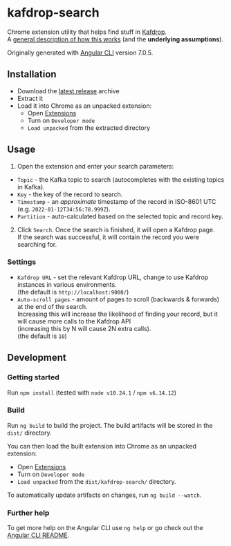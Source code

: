 # kafdrop-search
Chrome extension utility that helps find stuff in [Kafdrop](https://github.com/obsidiandynamics/kafdrop).  
A [general description of how this works](https://github.com/kirilyuro/kafdrop-search/blob/main/wiki.md#how-does-it-work) (and the **underlying assumptions**).
 
Originally generated with [Angular CLI](https://github.com/angular/angular-cli) version 7.0.5.

## Installation

* Download the [latest release](https://github.com/kirilyuro/kafdrop-search/releases/latest) archive
* Extract it
* Load it into Chrome as an unpacked extension:
  * Open [Extensions](chrome://extensions/)
  * Turn on `Developer mode`
  * `Load unpacked` from the extracted directory
  
## Usage

1. Open the extension and enter your search parameters:
  * `Topic` - the Kafka topic to search (autocompletes with the existing topics in Kafka).
  * `Key` - the key of the record to search.
  * `Timestamp` - an _approximate_ timestamp of the record in ISO-8601 UTC (e.g. `2022-01-12T34:56:78.999Z`).
  * `Partition` - auto-calculated based on the selected topic and record key.
2. Click `Search`. Once the search is finished, it will open a Kafdrop page.  
If the search was successful, it will contain the record you were searching for.

### Settings

* `Kafdrop URL` - set the relevant Kafdrop URL, change to use Kafdrop instances in various environments.  
(the default is `http://localhost:9000/`)
* `Auto-scroll pages` - amount of pages to scroll (backwards & forwards) at the end of the search.  
Increasing this will increase the likelihood of finding your record, but it will cause more calls to the Kafdrop API  
(increasing this by N will cause 2N extra calls).  
(the default is `10`)

## Development

### Getting started

Run `npm install` (tested with `node v10.24.1` / `npm v6.14.12`)

### Build

Run `ng build` to build the project. The build artifacts will be stored in the `dist/` directory.

You can then load the built extension into Chrome as an unpacked extension:
* Open [Extensions](chrome://extensions/)
* Turn on `Developer mode`
* `Load unpacked` from the `dist/kafdrop-search/` directory.

To automatically update artifacts on changes, run `ng build --watch`.


### Further help

To get more help on the Angular CLI use `ng help` or go check out the [Angular CLI README](https://github.com/angular/angular-cli/blob/master/README.md).
